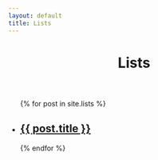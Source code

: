 ```yaml
---
layout: default
title: Lists
---
```

<div class="contain">
	<header class="page-header">
		<h1 class="page-title">Lists</h1>
	</header>
	<ul class="list">
	  {% for post in site.lists %}
	    <li>
	      <h2>
	        <a class="post-link" href="{{ post.url | prepend: site.baseurl }}">{{ post.title }}</a>
	      </h2>
	    </li>
	  {% endfor %}
	</ul>
</div>

